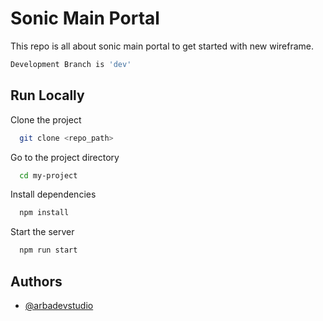 # Sonic Main Portal

This repo is all about sonic main portal to get started with new wireframe.

```bash
Development Branch is 'dev'
```

## Run Locally

Clone the project

```bash
  git clone <repo_path>
```

Go to the project directory

```bash
  cd my-project
```

Install dependencies

```bash
  npm install
```

Start the server

```bash
  npm run start
```

## Authors

- [@arbadevstudio](https://github.com/orgs/arbadevstudio)
